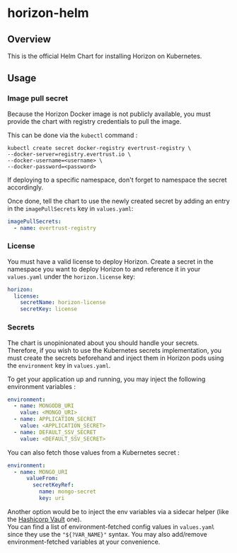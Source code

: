 # horizon-helm

## Overview
This is the official Helm Chart for installing Horizon on Kubernetes.

## Usage

### Image pull secret
Because the Horizon Docker image is not publicly available, you must provide the chart with registry credentials to pull the image.

This can be done via the `kubectl` command :
```shell
kubectl create secret docker-registry evertrust-registry \
--docker-server=registry.evertrust.io \
--docker-username=<username> \
--docker-password=<password>
```
If deploying to a specific namespace, don't forget to namespace the secret accordingly.

Once done, tell the chart to use the newly created secret by adding an entry in the `imagePullSecrets` key in `values.yaml`:
```yaml
imagePullSecrets:
  - name: evertrust-registry
```

### License
You must have a valid license to deploy Horizon. Create a secret in the namespace you want to deploy Horizon to and reference it in your `values.yaml` under the `horizon.license` key:
```yaml
horizon:
  license:
    secretName: horizon-license
    secretKey: license
```

### Secrets
The chart is unopinionated about you should handle your secrets. Therefore, if you wish to use the Kubernetes secrets implementation, you must create the secrets beforehand and inject them in Horizon pods using the `environment` key in `values.yaml`.

To get your application up and running, you may inject the following environment variables :
```yaml
environment:
  - name: MONGODB_URI
    value: <MONGO_URI>
  - name: APPLICATION_SECRET
    value: <APPLICATION_SECRET>
  - name: DEFAULT_SSV_SECRET
    value: <DEFAULT_SSV_SECRET>
```
You can also fetch those values from a Kubernetes secret :
```yaml
environment:
  - name: MONGO_URI
      valueFrom:
        secretKeyRef:
          name: mongo-secret
          key: uri
```

Another option would be to inject the env variables via a sidecar helper (like the [Hashicorp Vault](https://www.vaultproject.io/docs/platform/k8s/injector) one).  
You can find a list of environment-fetched config values in `values.yaml` since they use the `"${?VAR_NAME}"` syntax. You may also add/remove environment-fetched variables at your convenience.